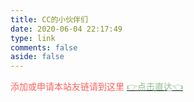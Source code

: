 ```yaml
---
title: CC的小伙伴们
date: 2020-06-04 22:17:49
type: link
comments: false
aside: false
---
```

<p><font color="#FC625D">添加或申请本站友链请到这里</font> <a href="/links" rel="noopener"><font color="#8FBC8F">👉点击直达👈</font></a></b>

<script src="https://cdn.jsdelivr.net/npm/jquery@latest/dist/jquery.min.js"></script><script src='https://unpkg.com/ifriend/index.js'></script>

<script>
    $('.flink').prepend('<div id="friend1"></div>')
    if(typeof(Friend)=='undefined'){
        location.href='/friends'
    }
    new Friend({
        el: "#friend1",
        owner: "ccknbc",
        repo: "link",
        direction_sort: "asc",
        sort_container: [],
        labelDescr: {
        	小伙伴们: "",
            大佬们: "<span style='color:red;'>这是一群大佬哦！</span>",
            菜鸡们: "<span style='color:red;'>这是一群菜鸡哦！</span>",
        },
    });
</script>